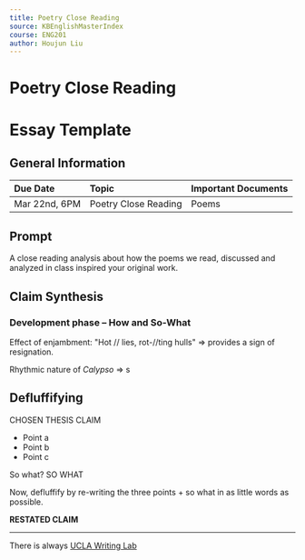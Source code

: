 ```yaml
---
title: Poetry Close Reading
source: KBEnglishMasterIndex
course: ENG201
author: Houjun Liu
---
```


# Poetry Close Reading
# Essay Template
## General Information
| Due Date | Topic | Important Documents |
| :-- | :-- | :-- |
| Mar 22nd, 6PM | Poetry Close Reading | Poems |

## Prompt
A close reading analysis about how the poems we read, discussed and analyzed in class inspired your original work.

## Claim Synthesis
### Development phase – How and So-What
Effect of enjambment: "Hot // lies, rot-//ting hulls" => provides a sign of resignation.

Rhythmic nature of *Calypso* => s

## Defluffifying
CHOSEN THESIS CLAIM

* Point a 
* Point b
* Point c

So what? SO WHAT

Now, defluffify by re-writing the three points + so what in as little words as possible.

**RESTATED CLAIM**

***
There is always [UCLA Writing Lab](https://wp.ucla.edu/wp-content/uploads/2016/01/UWC_handouts_What-How-So-What-Thesis-revised-5-4-15-RZ.pdf)


